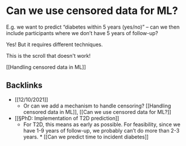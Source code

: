 # Can we use censored data for ML?
E.g. we want to predict “diabetes within 5 years (yes/no)” – can we then include participants where we don’t have 5 years of follow-up?

Yes! But it requires different techniques.

This is the scroll that doesn't work!

[[Handling censored data in ML]]

## Backlinks
* [[12/10/2021]]
	* Or can we add a mechanism to handle censoring? [[Handling censored data in ML]], [[Can we use censored data for ML?]]
* [[§PhD: Implementation of T2D prediction]]
	* For T2D, this means as early as possible. For feasibility, since we have 1-9 years of follow-up, we probably can’t do more than 2-3 years.
	\* [[Can we predict time to incident diabetes]]

<!-- #p1 #service #Collaborators/Lasse -->

<!-- {BearID:514B48E3-9111-42A4-BB52-64A3B043BF5F-36068-000000BF2F964CC6} -->
